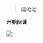 > 哇哈哈

**开始阅读**

<a href='https"//www.baidu.com' target='_blank'>

<img src='https://tva1.sinaimg.cn/large/008eGmZEgy1gmst35m6igj31c00u0alj.jpg'>



